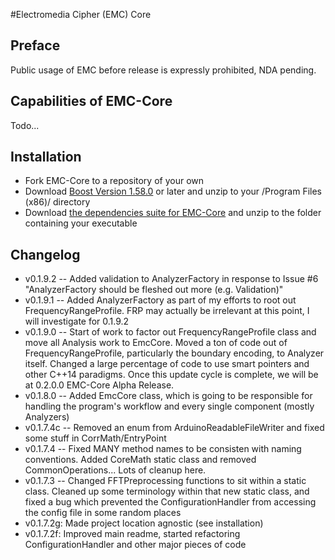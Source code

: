 #Electromedia Cipher (EMC) Core

## Preface
Public usage of EMC before release is expressly prohibited, NDA pending.

## Capabilities of EMC-Core
Todo...

## Installation
* Fork EMC-Core to a repository of your own
* Download [Boost Version 1.58.0](http://www.boost.org/) or later and unzip to your /Program Files (x86)/ directory
* Download [the dependencies suite for EMC-Core](http://www.neuravion.io/file.axd?file=/EMC/EMC%20Requirements.zip "EMC-Core Dependencies") and unzip to the folder containing your executable

## Changelog
* v0.1.9.2 -- Added validation to AnalyzerFactory in response to Issue #6 "AnalyzerFactory should be fleshed out more (e.g. Validation)"
* v0.1.9.1 -- Added AnalyzerFactory as part of my efforts to root out FrequencyRangeProfile. FRP may actually be irrelevant at this point, I will investigate for 0.1.9.2
* v0.1.9.0 -- Start of work to factor out FrequencyRangeProfile class and move all Analysis work to EmcCore. Moved a ton of code out of FrequencyRangeProfile, particularly the boundary encoding, to Analyzer itself. Changed a large percentage of code to use smart pointers and other C++14 paradigms. Once this update cycle is complete, we will be at 0.2.0.0 EMC-Core Alpha Release.
* v0.1.8.0 -- Added EmcCore class, which is going to be responsible for handling the program's workflow and every single component (mostly Analyzers)
* v0.1.7.4c -- Removed an enum from ArduinoReadableFileWriter and fixed some stuff in CorrMath/EntryPoint
* v0.1.7.4 -- Fixed MANY method names to be consisten with naming conventions. Added CoreMath static class and removed CommonOperations... Lots of cleanup here.
* v0.1.7.3 -- Changed FFTPreprocessing functions to sit within a static class. Cleaned up some terminology within that new static class, and fixed a bug which prevented the ConfigurationHandler from accessing the config file in some random places
* v0.1.7.2g: Made project location agnostic (see installation)
* v0.1.7.2f: Improved main readme, started refactoring ConfigurationHandler and other major pieces of code
